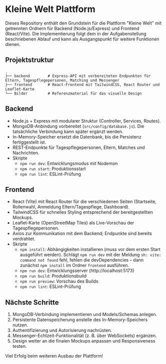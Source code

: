 # Kleine Welt Plattform

Dieses Repository enthält den Grundstein für die Plattform "Kleine Welt" mit getrennten Ordnern für Backend (Node.js/Express) und Frontend (React/Vite). Die Implementierung folgt dem in der Aufgabenstellung beschriebenen Ablauf und kann als Ausgangspunkt für weitere Funktionen dienen.

## Projektstruktur

```
.
├── backend        # Express-API mit vorbereiteten Endpunkten für Eltern, Tagespflegepersonen, Matching und Messenger
├── frontend       # React-Frontend mit TailwindCSS, React Router und Leaflet-Karte
└── Bilder         # Referenzmaterial für das visuelle Design
```

## Backend

- Node.js + Express mit modularer Struktur (Controller, Services, Routes).
- MongoDB-Anbindung vorbereitet (`src/config/database.js`). Die tatsächliche Verbindung kann später ergänzt werden.
- In-Memory-Speicher ersetzt die Datenbank, bis die Persistenz fertiggestellt ist.
- REST-Endpunkte für Tagespflegepersonen, Eltern, Matches und Nachrichten.
- Skripte
  - `npm run dev`: Entwicklungsmodus mit Nodemon
  - `npm run start`: Produktionsstart
  - `npm run lint`: ESLint-Prüfung

## Frontend

- React (Vite) mit React Router für die verschiedenen Seiten (Startseite, Rollenwahl, Anmeldung Eltern/Tagespflege, Dashboard).
- TailwindCSS für schnelles Styling entsprechend der bereitgestellten Mockups.
- Leaflet-Karte (OpenStreetMap Tiles) als Live-Vorschau der Tagespflegepersonen.
- Axios zur Kommunikation mit dem Backend; Endpunkte sind bereits verdrahtet.
- Skripte
  - `npm install`: Abhängigkeiten installieren (muss vor dem ersten Start ausgeführt werden). Schlägt `npm run dev` mit der Meldung `sh: vite: command not found` fehl, fehlen die devDependencies – dann zunächst `npm install` im Ordner `frontend` ausführen.
  - `npm run dev`: Entwicklungsserver (http://localhost:5173)
  - `npm run build`: Produktionsbuild
  - `npm run preview`: Vorschau des Builds
  - `npm run lint`: ESLint-Prüfung

## Nächste Schritte

1. MongoDB-Verbindung implementieren und Models/Schemas anlegen.
2. Persistente Datenspeicherung anstelle des In-Memory-Speichers nutzen.
3. Authentifizierung und Autorisierung nachrüsten.
4. Messenger-Echtzeit-Funktionalität (z. B. über WebSockets) ergänzen.
5. Design weiter an die finalen Mockups anpassen und Responsiveness testen.

Viel Erfolg beim weiteren Ausbau der Plattform!
